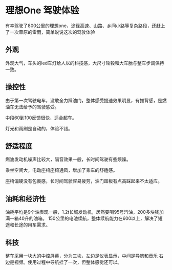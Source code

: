 # 理想One 驾驶体验

有幸驾驶了800公里的理想one，途径高速、山路、乡间小路等复杂路段，还赶上了一次草原的雷雨，简单说说这次的驾驶体验 

## 外观 

外观大气，车头的led车灯给人以的科技感，大尺寸轮毂和大车胎与整车步调保持一致。

## 操控性

由于第一次驾驶电车，没敢全力踩油门，整体感受提速效果明显，有推背感，是燃油车无法给予的驾驶感受。 

中段60到100反馈很快，适合超车。

灯光和雨刷是自动的，体验不错。

## 舒适程度

燃油发动机噪声比较大，隔音效果一般，长时间驾驶有些烦躁。

乘坐空间大，电动座椅座椅通风，增加了乘车的舒适感。

座椅偏硬没有包裹感，长时间驾驶容易疲劳，油门踏板有点高踩起来不太适应。

## 油耗和经济性 

油耗平均是9个油表现一般，1.2t长城发动机，居然要喝95号汽油，200多块钱加满一箱40升的油箱。
150公里的电池续航，整体续航能力在600以上，解决了短途和长途的用车需求。

## 科技

整车采用一块大的中控屏幕，分为三块，左边是仪表显示，中间是导航和音乐 右边是视频。使用过程中导航挂了一次，但整体感觉还可以。


